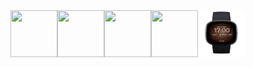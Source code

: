 <div>
<img src="https://images.youracclaim.com/images/6a254dad-77e5-4e71-8049-94e5c7a15981/azure-fundamentals-600x600.png" align="left" height="75px" width="75px"/>
<img src="https://images.youracclaim.com/images/1ad16b6f-2c71-4a2e-ae74-ec69c4766039/azure-security-engineer-associate600x600.png" align="left" height="75px" width="75px"/>
<img src="https://images.credly.com/size/680x680/images/5b075140-d286-4c8a-9be9-2b87f9e10839/Terraform-Associate-Badge.png" align="left" height="75px" width="75px"/>
<img src="https://images.credly.com/size/680x680/images/9945dfcb-1cca-4529-85e6-db1be3782210/kubernetes-security-specialist-logo2.png" align="left" height="75px" width="75px"/>
<img src="https://raw.githubusercontent.com/avicoder/Dual-TZ/master/Dual-TZ.png" align="left" height="75px" width="75px"/>
</div>
